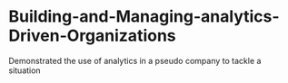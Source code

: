 # Building-and-Managing-analytics-Driven-Organizations
Demonstrated the use of analytics in a pseudo company to tackle a situation 
